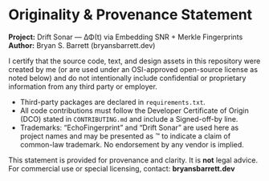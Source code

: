 # Originality & Provenance Statement

**Project:** Drift Sonar — ΔΦ(t) via Embedding SNR + Merkle Fingerprints  
**Author:** Bryan S. Barrett (bryansbarrett.dev)

I certify that the source code, text, and design assets in this repository were
created by me (or are used under an OSI-approved open-source license as noted
below) and do not intentionally include confidential or proprietary information
from any third party or employer.

- Third-party packages are declared in `requirements.txt`.
- All code contributions must follow the Developer Certificate of Origin (DCO)
  stated in `CONTRIBUTING.md` and include a Signed-off-by line.
- Trademarks: “EchoFingerprint” and “Drift Sonar” are used here as project
  names and may be presented as ™ to indicate a claim of common-law trademark.
  No endorsement by any vendor is implied.

This statement is provided for provenance and clarity. It is **not** legal advice.
For commercial use or special licensing, contact: **bryansbarrett.dev**
